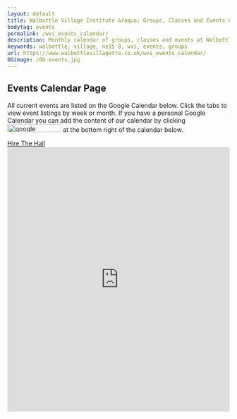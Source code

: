 ```yaml
---
layout: default
title: Walbottle Village Institute &raquo; Groups, Classes and Events Calendar
bodytag: events
permalink: /wvi_events_calendar/
description: Monthly calendar of groups, classes and events at Walbottle Village Institute.
keywords: walbottle, village, ne15 8, wvi, events, groups
url: https://www.walbottlevillagetra.co.uk/wvi_events_calendar/
OGimage: /OG-events.jpg
---
```


<div class="container-fluid">
	<div class="row intro">  
	  	<div class="col-sm-8 col-xs-12">
			<h2><strong>Events Calendar Page</strong></h2>
			<p>All current events are listed on the Google Calendar below. Click the tabs to view event listings by week or month. If you have a personal Google Calendar you can add the content of our calendar by clicking <img src="img/google-calendar.jpg" width="122" height="18" alt="google calendar icon"/> at the bottom right of the calendar below.</p>
		</div>  
	  	<div class="col-sm-4 col-xs-12">
			<a href="wvi_hire.html" title="hire the institute hall" target="_self" class="hire" accesskey="h">Hire The Hall</a>
		</div>   
	</div> 
	<div class="row cal">
		<div class="col-xs-12">
			<iframe src="https://calendar.google.com/calendar/embed?height=600&wkst=1&ctz=Europe%2FLondon&bgcolor=%23ffffff&title=Whats%20on&src=dWpjaTd0bTFqNXAyZ2YyZXUzb3BuZzMxNm9AZ3JvdXAuY2FsZW5kYXIuZ29vZ2xlLmNvbQ&color=%23B39DDB" style="border:none;" width="100%" height="600" frameborder="0" scrolling="no"></iframe>
		</div> 
	</div>
</div> <!-- /container -->
